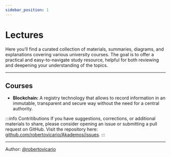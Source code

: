 ```yaml
---
sidebar_position: 1
---
```


# Lectures

Here you’ll find a curated collection of materials, summaries, diagrams, and explanations covering various university courses. The goal is to offer a practical and easy-to-navigate study resource, helpful for both reviewing and deepening your understanding of the topics.

---

## Courses

- **Blockchain:** A registry technology that allows to record information in an immutable, transparent and secure way without the need for a central authority.

:::info Contritibutions
If you have suggestions, corrections, or additional materials to share, please consider opening an issue or submitting a pull request on GitHub. Visit the repository here: [github.com/robertovicario/Akademos/issues](https://github.com/robertovicario/Akademos/issues).
:::

---

Author: [@robertovicario](https://github.com/robertovicario)
